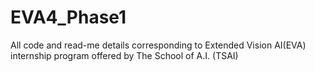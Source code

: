 # EVA4_Phase1
All code and read-me details corresponding to Extended Vision AI(EVA) internship program offered by The School of A.I. (TSAI)
